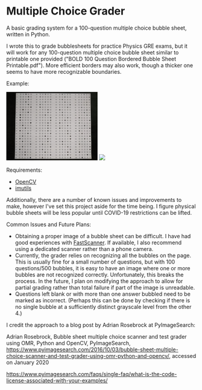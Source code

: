 # Multiple Choice Grader
A basic grading system for a 100-question multiple choice bubble sheet, written in Python.

I wrote this to grade bubblesheets for practice Physics GRE exams, but it will work for any 100-question multiple choice bubble sheet similar to printable one provided ("BOLD 100 Question Bordered Bubble Sheet Printable.pdf"). More efficient borders may also work, though a thicker one seems to have more recognizable boundaries.

Example:
<p float="left">
  <img src="https://github.com/CM55555/Multiple-Choice-Grader/blob/main/Examples/Example%205.jpg?raw=true" width="48%" />
  <img src="https://github.com/CM55555/Multiple-Choice-Grader/blob/main/Examples/Sample%20Output/example%205%20GRADED.png?raw=true" width="48%" /> 
</p>




Requirements:
* [OpenCV](https://pypi.org/project/opencv-python/)
* [imutils](https://github.com/jrosebr1/imutils)


Additionally, there are a number of known issues and improvements to make, however I've set this project aside for the time being. I figure physical bubble sheets will be less popular until COVID-19 restrictions can be lifted.

Common Issues and Future Plans:
* Obtaining a proper image of a bubble sheet can be difficult. I have had good experiences with [FastScanner](https://play.google.com/store/apps/details?id=com.coolmobilesolution.fastscannerfree). If available, I also recommend using a dedicated scanner rather than a phone camera.
* Currently, the grader relies on recognizing all the bubbles on the page. This is usually fine for a small number of questions, but with 100 questions/500 bubbles, it is easy to have an image where one or more bubbles are not recognized correctly. Unfortunately, this breaks the process. In the future, I plan on modifying the approach to allow for partial grading rather than total failure if part of the image is unreadable.
* Questions left blank or with more than one answer bubbled need to be marked as incorrect. (Perhaps this can be done by checking if there is no single bubble at a sufficiently distinct grayscale level from the other 4.)


I credit the approach to a blog post by Adrian Rosebrock at PyImageSearch:

Adrian Rosebrock, Bubble sheet multiple choice scanner and test grader using OMR, Python and OpenCV, PyImageSearch, https://www.pyimagesearch.com/2016/10/03/bubble-sheet-multiple-choice-scanner-and-test-grader-using-omr-python-and-opencv/, accessed on January 2020

https://www.pyimagesearch.com/faqs/single-faq/what-is-the-code-license-associated-with-your-examples/
